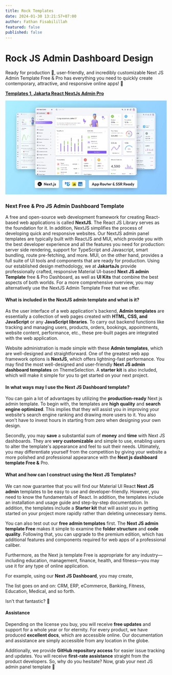 ```yaml
---
title: Rock Templates
date: 2024-01-30 13:21:57+07:00
author: Fathan Fisabilillah
featured: false
published: false
---
```

# Rock JS Admin Dashboard Design

Ready for production 🤩, user-friendly, and incredibly customizable Next JS Admin Template Free & Pro has everything you need to quickly create contemporary, attractive, and responsive online apps! 🚀

**[T﻿emplates 1, Jakarta React NextJs Admin Pro](https://superapp.mayar.link/catalog/jakarta-react-nextjs-admin-pro)**

![Jakarta React NextJs Admin Pro](../images/materio-mui-react-nextjs-light-banner.webp "Jakarta React NextJs Admin Pro")

### **Next Free & Pro JS Admin Dashboard Template**

A free and open-source web development framework for creating React-based web applications is called **NextJS**. The React JS Library serves as the foundation for it. In addition, NextJS simplifies the process of developing quick and responsive websites. Our NextJS admin panel templates are typically built with ReactJS and MUI, which provide you with the best developer experience and all the features you need for production: server side rendering, support for TypeScript and Javascript, smart bundling, route pre-fetching, and more. MUI, on the other hand, provides a full suite of UI tools and components that are ready for production. Using our established design methodology, we at **JakartaJs** provide professionally crafted, responsive Material UI-based **Next JS admin Template** free & Pro Dashboard, as well as **UI Kits** that combine the best aspects of both worlds. For a more comprehensive overview, you may alternatively use the NextJS Admin Template Free that we offer.

#### What is included in the NextJS admin template and what is it?

As the user interface of a web application's backend, **Admin templates** are essentially a collection of web pages created with **HTML, CSS, and JavaScript** or any **JavaScript libraries**. To carry out backend functions like tracking and managing users, products, orders, bookings, appointments, website content, performance, etc., these pre-built pages are integrated with the web application.

Website administration is made simple with these **Admin templates**, which are well-designed and straightforward. One of the greatest web app framework options is **NextJS**, which offers lightning-fast performance. You may find the most well-designed and user-friendly **Next JS admin dashboard templates** on ThemeSelection. A **starter kit** is also included, which will make it simple for you to get started on your next project.

#### In what ways may I use the Next JS Dashboard template?

You can gain a lot of advantages by utilizing the **production-ready** Next js admin template. To begin with, the templates are **high quality** and **search engine optimized**. This implies that they will assist you in improving your website's search engine ranking and drawing more users to it. You also won't have to invest hours in starting from zero when designing your own design.

Secondly, you may **save** a substantial sum of **money** and **time** with Next JS dashboards. They are **very customizable** and simple to use, enabling users to alter the template's appearance and feel to suit their needs. Ultimately, you may differentiate yourself from the competition by giving your website a more polished and professional appearance with the **Next js dashboard template Free &** Pro.

#### What and how can I construct using the Next JS Templates?

We can now guarantee that you will find our Material UI React **Next JS admin** templates to be easy to use and developer-friendly. However, you need to know the fundamentals of React. In addition, the templates include an installation and usage guide and step-by-step documentation. In addition, the templates include a **Starter kit** that will assist you in getting started on your project more rapidly rather than deleting unnecessary items.

You can also test out our **free admin templates** first. The **Next JS admin template Free** makes it simple to examine the **folder structure** and **code quality**. Following that, you can upgrade to the premium edition, which has additional features and components required for web apps of a professional caliber.

Furthermore, as the Next js template Free is appropriate for any industry—including education, management, finance, health, and fitness—you may use it for any type of online application.

For example, using our **Next JS Dashboard**, you may create,

The list goes on and on: CRM, ERP, eCommerce, Banking, Fitness, Education, Medical, and so forth.

Isn't that fantastic? 🤩

#### Assistance

Depending on the license you buy, you will receive **free updates** and support for a whole year or for eternity. For every product, we have produced **excellent docs**, which are accessible online. Our documentation and assistance are simply accessible from any location in the globe.

Additionally, we provide **GitHub repository access** for easier issue tracking and updates. You will receive **first-rate assistance** straight from the product developers. So, why do you hesitate? Now, grab your next JS admin panel template 🤩